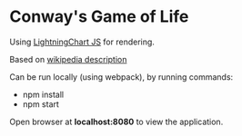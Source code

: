 # Conway's Game of Life

Using [LightningChart JS](https://www.arction.com/lightningchart-js/) for rendering.

Based on [wikipedia description](https://rosettacode.org/wiki/Conway%27s_Game_of_Life)

Can be run locally (using webpack), by running commands:

- npm install
- npm start

Open browser at **localhost:8080** to view the application.
